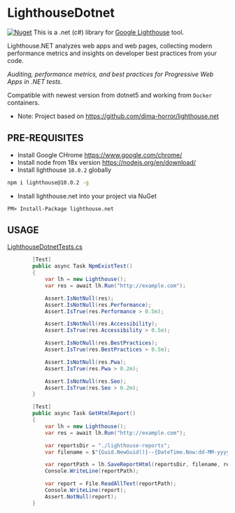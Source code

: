# LighthouseDotnet
 [![Nuget](https://img.shields.io/nuget/v/LighthouseDotnet.svg)](https://www.nuget.org/packages/LighthouseDotnet)
This is a .net (c#) library for [Google Lighthouse](https://github.com/GoogleChrome/lighthouse) tool.

Lighthouse.NET analyzes web apps and web pages, collecting modern performance metrics and insights on developer best practices from your code.

*Auditing, performance metrics, and best practices for Progressive Web Apps in .NET tests.*

Compatible with newest version from dotnet5 and working from `Docker` containers.

- Note: Project based on https://github.com/dima-horror/lighthouse.net

## PRE-REQUISITES
- Install Google CHrome https://www.google.com/chrome/
- Install node from 18x version https://nodejs.org/en/download/
- Install lighthouse `10.0.2` globally
```sh
npm i lighthouse@10.0.2 -g
```
- Install lighthouse.net into your project via NuGet
```
PM> Install-Package lighthouse.net
```

## USAGE

[LighthouseDotnetTests.cs](https://github.com/fescobar/LighthouseDotnet/blob/main/LighthouseDotnetTests/Tests/LighthouseDotnetTests.cs)

```c#
        [Test]
        public async Task NpmExistTest()
        {
            var lh = new Lighthouse();
            var res = await lh.Run("http://example.com");

            Assert.IsNotNull(res);
            Assert.IsNotNull(res.Performance);
            Assert.IsTrue(res.Performance > 0.5m);

            Assert.IsNotNull(res.Accessibility);
            Assert.IsTrue(res.Accessibility > 0.5m);

            Assert.IsNotNull(res.BestPractices);
            Assert.IsTrue(res.BestPractices > 0.5m);

            Assert.IsNotNull(res.Pwa);
            Assert.IsTrue(res.Pwa > 0.2m);

            Assert.IsNotNull(res.Seo);
            Assert.IsTrue(res.Seo > 0.2m);
        }
```

```c#
        [Test]
        public async Task GetHtmlReport()
        {
            var lh = new Lighthouse();
            var res = await lh.Run("http://example.com");

            var reportsDir = "./lighthouse-reports";
            var filename = $"{Guid.NewGuid()}--{DateTime.Now:dd-MM-yyyy--HH-mm-ss}";

            var reportPath = lh.SaveReportHtml(reportsDir, filename, res);
            Console.WriteLine(reportPath);

            var report = File.ReadAllText(reportPath);
            Console.WriteLine(report);
            Assert.NotNull(report);
        }
```